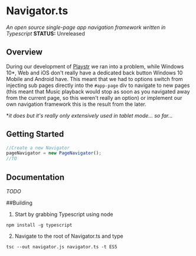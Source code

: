# Navigator.ts
*An open source single-page app navigation framework written in Typescript*
**STATUS:** Unreleased

## Overview
During our development of [Playstr](https://www.playstr.link) we ran into a problem,
while Windows 10*, Web and iOS don't really have a dedicated back button Windows 10 Mobile and Android have.
This meant that we had to options switch from injecting sub pages directly into the ```#app-page``` div to navigate to new pages
(this meant that Music playback would stop as soon as you navigated away from the current page, so this weren't really an option)
or implement our own navigation framework this is the result from the later.

**it does but it's really only extensively used in tablet mode... so far...*

## Getting Started
```javascript
//Create a new Navigator
pageNavigator = new PageNavigator();
//TO
```

## Documentation
*TODO*

##Building
1. Start by grabbing Typescript using node
```
npm install -g typescript
```
2. Navigate to the root of Navigator.ts and type
```
tsc --out navigator.js navigator.ts -t ES5
```